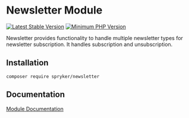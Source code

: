 # Newsletter Module
[![Latest Stable Version](https://poser.pugx.org/spryker/newsletter/v/stable.svg)](https://packagist.org/packages/spryker/newsletter)
[![Minimum PHP Version](https://img.shields.io/badge/php-%3E%3D%207.3-8892BF.svg)](https://php.net/)

Newsletter provides functionality to handle multiple newsletter types for newsletter subscription. It handles subscription and unsubscription.

## Installation

```
composer require spryker/newsletter
```

## Documentation

[Module Documentation](https://academy.spryker.com/developing_with_spryker/module_guide/modules.html)
